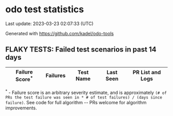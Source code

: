 # odo test statistics
Last update: 2023-03-23 02:07:33 (UTC)

Generated with https://github.com/kadel/odo-tools
## FLAKY TESTS: Failed test scenarios in past 14 days
| Failure Score<sup>*</sup> | Failures | Test Name | Last Seen | PR List and Logs 
|---|---|---|---|---|


<sup>*</sup> - Failure score is an arbitrary severity estimate, and is approximately `(# of PRs the test failure was seen in * # of test failures) / (days since failure)`. See code for full algorithm -- PRs welcome for algorithm improvements.
